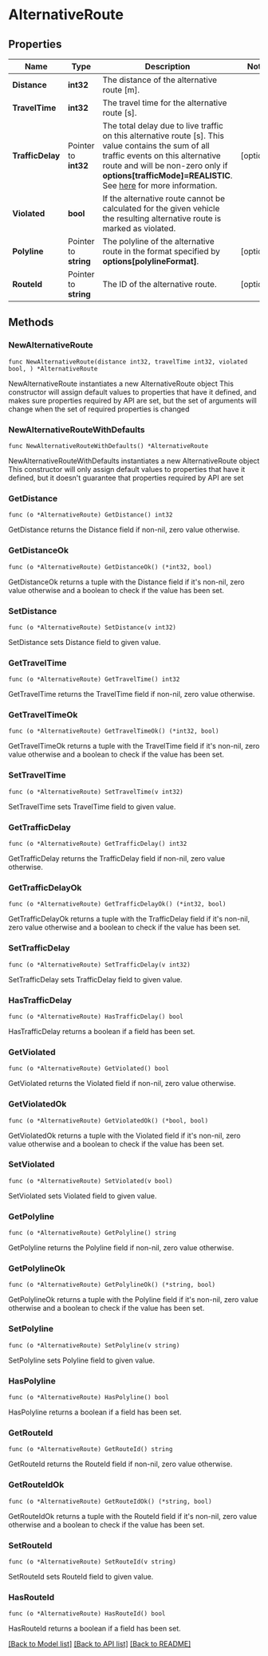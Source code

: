 # AlternativeRoute

## Properties

Name | Type | Description | Notes
------------ | ------------- | ------------- | -------------
**Distance** | **int32** | The distance of the alternative route [m]. | 
**TravelTime** | **int32** | The travel time for the alternative route [s]. | 
**TrafficDelay** | Pointer to **int32** | The total delay due to live traffic on this alternative route [s].  This value contains the sum of all traffic events on this alternative route and  will be non-zero only if **options[trafficMode]&#x3D;REALISTIC**. See [here](./concepts/traffic-modes) for more information. | [optional] 
**Violated** | **bool** | If the alternative route cannot be calculated for the given vehicle the resulting alternative route is marked as violated. | 
**Polyline** | Pointer to **string** | The polyline of the alternative route in the format specified by **options[polylineFormat]**. | [optional] 
**RouteId** | Pointer to **string** | The ID of the alternative route. | [optional] 

## Methods

### NewAlternativeRoute

`func NewAlternativeRoute(distance int32, travelTime int32, violated bool, ) *AlternativeRoute`

NewAlternativeRoute instantiates a new AlternativeRoute object
This constructor will assign default values to properties that have it defined,
and makes sure properties required by API are set, but the set of arguments
will change when the set of required properties is changed

### NewAlternativeRouteWithDefaults

`func NewAlternativeRouteWithDefaults() *AlternativeRoute`

NewAlternativeRouteWithDefaults instantiates a new AlternativeRoute object
This constructor will only assign default values to properties that have it defined,
but it doesn't guarantee that properties required by API are set

### GetDistance

`func (o *AlternativeRoute) GetDistance() int32`

GetDistance returns the Distance field if non-nil, zero value otherwise.

### GetDistanceOk

`func (o *AlternativeRoute) GetDistanceOk() (*int32, bool)`

GetDistanceOk returns a tuple with the Distance field if it's non-nil, zero value otherwise
and a boolean to check if the value has been set.

### SetDistance

`func (o *AlternativeRoute) SetDistance(v int32)`

SetDistance sets Distance field to given value.


### GetTravelTime

`func (o *AlternativeRoute) GetTravelTime() int32`

GetTravelTime returns the TravelTime field if non-nil, zero value otherwise.

### GetTravelTimeOk

`func (o *AlternativeRoute) GetTravelTimeOk() (*int32, bool)`

GetTravelTimeOk returns a tuple with the TravelTime field if it's non-nil, zero value otherwise
and a boolean to check if the value has been set.

### SetTravelTime

`func (o *AlternativeRoute) SetTravelTime(v int32)`

SetTravelTime sets TravelTime field to given value.


### GetTrafficDelay

`func (o *AlternativeRoute) GetTrafficDelay() int32`

GetTrafficDelay returns the TrafficDelay field if non-nil, zero value otherwise.

### GetTrafficDelayOk

`func (o *AlternativeRoute) GetTrafficDelayOk() (*int32, bool)`

GetTrafficDelayOk returns a tuple with the TrafficDelay field if it's non-nil, zero value otherwise
and a boolean to check if the value has been set.

### SetTrafficDelay

`func (o *AlternativeRoute) SetTrafficDelay(v int32)`

SetTrafficDelay sets TrafficDelay field to given value.

### HasTrafficDelay

`func (o *AlternativeRoute) HasTrafficDelay() bool`

HasTrafficDelay returns a boolean if a field has been set.

### GetViolated

`func (o *AlternativeRoute) GetViolated() bool`

GetViolated returns the Violated field if non-nil, zero value otherwise.

### GetViolatedOk

`func (o *AlternativeRoute) GetViolatedOk() (*bool, bool)`

GetViolatedOk returns a tuple with the Violated field if it's non-nil, zero value otherwise
and a boolean to check if the value has been set.

### SetViolated

`func (o *AlternativeRoute) SetViolated(v bool)`

SetViolated sets Violated field to given value.


### GetPolyline

`func (o *AlternativeRoute) GetPolyline() string`

GetPolyline returns the Polyline field if non-nil, zero value otherwise.

### GetPolylineOk

`func (o *AlternativeRoute) GetPolylineOk() (*string, bool)`

GetPolylineOk returns a tuple with the Polyline field if it's non-nil, zero value otherwise
and a boolean to check if the value has been set.

### SetPolyline

`func (o *AlternativeRoute) SetPolyline(v string)`

SetPolyline sets Polyline field to given value.

### HasPolyline

`func (o *AlternativeRoute) HasPolyline() bool`

HasPolyline returns a boolean if a field has been set.

### GetRouteId

`func (o *AlternativeRoute) GetRouteId() string`

GetRouteId returns the RouteId field if non-nil, zero value otherwise.

### GetRouteIdOk

`func (o *AlternativeRoute) GetRouteIdOk() (*string, bool)`

GetRouteIdOk returns a tuple with the RouteId field if it's non-nil, zero value otherwise
and a boolean to check if the value has been set.

### SetRouteId

`func (o *AlternativeRoute) SetRouteId(v string)`

SetRouteId sets RouteId field to given value.

### HasRouteId

`func (o *AlternativeRoute) HasRouteId() bool`

HasRouteId returns a boolean if a field has been set.


[[Back to Model list]](../README.md#documentation-for-models) [[Back to API list]](../README.md#documentation-for-api-endpoints) [[Back to README]](../README.md)


